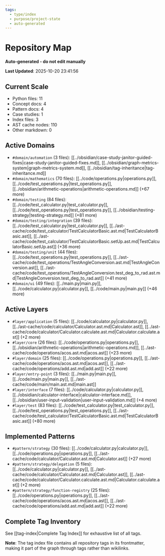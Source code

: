 ```yaml
---
tags:
  - type/index
  - purpose/project-state
  - auto-generated
---
```


# Repository Map

**Auto-generated - do not edit manually**

**Last Updated**: 2025-10-20 23:41:56

## Current Scale

- Python files: 11
- Concept docs: 4
- Pattern docs: 4
- Case studies: 1
- Index files: 3
- AST cache nodes: 110
- Other markdown: 0

## Active Domains

- `#domain/automation` (3 files): [[../obsidian/case-study-janitor-guided-fixes|case-study-janitor-guided-fixes.md]], [[../obsidian/graph-metrics-system|graph-metrics-system.md]], [[../obsidian/tag-inheritance|tag-inheritance.md]]
- `#domain/mathematics` (70 files): [[../code/operations.py|operations.py]], [[../code/test_operations.py|test_operations.py]], [[../obsidian/arithmetic-operations|arithmetic-operations.md]] (+67 more)
- `#domain/testing` (84 files): [[../code/test_calculator.py|test_calculator.py]], [[../code/test_operations.py|test_operations.py]], [[../obsidian/testing-strategy|testing-strategy.md]] (+81 more)
- `#domain/testing/integration` (39 files): [[../code/test_calculator.py|test_calculator.py]], [[../ast-cache/code/test_calculator/TestCalculatorBasic.ast.md|TestCalculatorBasic.ast]], [[../ast-cache/code/test_calculator/TestCalculatorBasic.setUp.ast.md|TestCalculatorBasic.setUp.ast]] (+36 more)
- `#domain/testing/unit` (44 files): [[../code/test_operations.py|test_operations.py]], [[../ast-cache/code/test_operations/TestAngleConversion.ast.md|TestAngleConversion.ast]], [[../ast-cache/code/test_operations/TestAngleConversion.test_deg_to_rad.ast.md|TestAngleConversion.test_deg_to_rad.ast]] (+41 more)
- `#domain/ui` (49 files): [[../main.py|main.py]], [[../code/calculator.py|calculator.py]], [[../code/main.py|main.py]] (+46 more)

## Active Layers

- `#layer/application` (5 files): [[../code/calculator.py|calculator.py]], [[../ast-cache/code/calculator/Calculator.ast.md|Calculator.ast]], [[../ast-cache/code/calculator/Calculator.calculate.ast.md|Calculator.calculate.ast]] (+2 more)
- `#layer/core` (26 files): [[../code/operations.py|operations.py]], [[../obsidian/arithmetic-operations|arithmetic-operations.md]], [[../ast-cache/code/operations/acos.ast.md|acos.ast]] (+23 more)
- `#layer/domain` (25 files): [[../code/operations.py|operations.py]], [[../ast-cache/code/operations/acos.ast.md|acos.ast]], [[../ast-cache/code/operations/add.ast.md|add.ast]] (+22 more)
- `#layer/entry-point` (3 files): [[../main.py|main.py]], [[../code/main.py|main.py]], [[../ast-cache/code/main/main.ast.md|main.ast]]
- `#layer/interface` (7 files): [[../code/calculator.py|calculator.py]], [[../obsidian/calculator-interface|calculator-interface.md]], [[../obsidian/user-input-validation|user-input-validation.md]] (+4 more)
- `#layer/test` (83 files): [[../code/test_calculator.py|test_calculator.py]], [[../code/test_operations.py|test_operations.py]], [[../ast-cache/code/test_calculator/TestCalculatorBasic.ast.md|TestCalculatorBasic.ast]] (+80 more)

## Implemented Patterns

- `#pattern/strategy` (30 files): [[../code/calculator.py|calculator.py]], [[../code/operations.py|operations.py]], [[../ast-cache/code/calculator/Calculator.ast.md|Calculator.ast]] (+27 more)
- `#pattern/strategy/delegation` (5 files): [[../code/calculator.py|calculator.py]], [[../ast-cache/code/calculator/Calculator.ast.md|Calculator.ast]], [[../ast-cache/code/calculator/Calculator.calculate.ast.md|Calculator.calculate.ast]] (+2 more)
- `#pattern/strategy/function-registry` (25 files): [[../code/operations.py|operations.py]], [[../ast-cache/code/operations/acos.ast.md|acos.ast]], [[../ast-cache/code/operations/add.ast.md|add.ast]] (+22 more)

## Complete Tag Inventory

See [[tag-index|Complete Tag Index]] for exhaustive list of all tags.

**Note**: The tag index file contains all repository tags in its frontmatter, making it part of the graph through tags rather than wikilinks.
